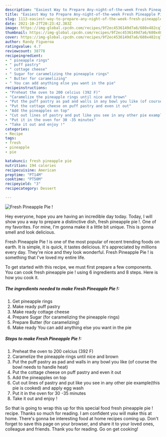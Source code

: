 ```yaml
---
description: "Easiest Way to Prepare Any-night-of-the-week Fresh Pineapple Pie !"
title: "Easiest Way to Prepare Any-night-of-the-week Fresh Pineapple Pie !"
slug: 1113-easiest-way-to-prepare-any-night-of-the-week-fresh-pineapple-pie
date: 2021-10-27T20:23:42.383Z
image: https://img-global.cpcdn.com/recipes/9f2ec4536149d7a6/680x482cq70/fresh-pineapple-pie-recipe-main-photo.jpg
thumbnail: https://img-global.cpcdn.com/recipes/9f2ec4536149d7a6/680x482cq70/fresh-pineapple-pie-recipe-main-photo.jpg
cover: https://img-global.cpcdn.com/recipes/9f2ec4536149d7a6/680x482cq70/fresh-pineapple-pie-recipe-main-photo.jpg
author: Randy Figueroa
ratingvalue: 4.7
reviewcount: 38778
recipeingredient:
- " pineapple rings"
- " puff pastry"
- " cottage cheese"
- " Sugar for caramelizing the pineapple rings"
- " Butter for caramelizing"
- " You can add anything else you want in the pie"
recipeinstructions:
- "Preheat the oven to 200 celcius (392 F)"
- "Caramelize the pineapple rings until nice and brown"
- "Put the puff pastry as pad and walls in any bowl you like (of course the bowl needs to handle heat)"
- "Put the cottage cheese on puff pastry and even it out"
- "Add the pineapples on top"
- "Cut out lines of pastry and put like you see in any other pie example(this pie is cooked) and apply egg wash"
- "Put it in the oven for 30 -35 minutes"
- "Take it out and enjoy !"
categories:
- Recipe
tags:
- fresh
- pineapple
- pie

katakunci: fresh pineapple pie 
nutrition: 194 calories
recipecuisine: American
preptime: "PT14M"
cooktime: "PT50M"
recipeyield: "3"
recipecategory: Dessert

---
```



![Fresh Pineapple Pie !](https://img-global.cpcdn.com/recipes/9f2ec4536149d7a6/680x482cq70/fresh-pineapple-pie-recipe-main-photo.jpg)

Hey everyone, hope you are having an incredible day today. Today, I will show you a way to prepare a distinctive dish, fresh pineapple pie !. One of my favorites. For mine, I'm gonna make it a little bit unique. This is gonna smell and look delicious.

Fresh Pineapple Pie ! is one of the most popular of recent trending foods on earth. It is simple, it is quick, it tastes delicious. It's appreciated by millions every day. They're nice and they look wonderful. Fresh Pineapple Pie ! is something that I've loved my entire life.




To get started with this recipe, we must first prepare a few components. You can cook fresh pineapple pie ! using 6 ingredients and 8 steps. Here is how you cook it.

<!--inarticleads1-->

##### The ingredients needed to make Fresh Pineapple Pie !:

1. Get  pineapple rings
1. Make ready  puff pastry
1. Make ready  cottage cheese
1. Prepare  Sugar (for caramelizing the pineapple rings)
1. Prepare  Butter (for caramelizing)
1. Make ready  You can add anything else you want in the pie




<!--inarticleads2-->

##### Steps to make Fresh Pineapple Pie !:

1. Preheat the oven to 200 celcius (392 F)
1. Caramelize the pineapple rings until nice and brown
1. Put the puff pastry as pad and walls in any bowl you like (of course the bowl needs to handle heat)
1. Put the cottage cheese on puff pastry and even it out
1. Add the pineapples on top
1. Cut out lines of pastry and put like you see in any other pie example(this pie is cooked) and apply egg wash
1. Put it in the oven for 30 -35 minutes
1. Take it out and enjoy !




So that is going to wrap this up for this special food fresh pineapple pie ! recipe. Thanks so much for reading. I am confident you will make this at home. There's gonna be interesting food at home recipes coming up. Don't forget to save this page on your browser, and share it to your loved ones, colleague and friends. Thank you for reading. Go on get cooking!
